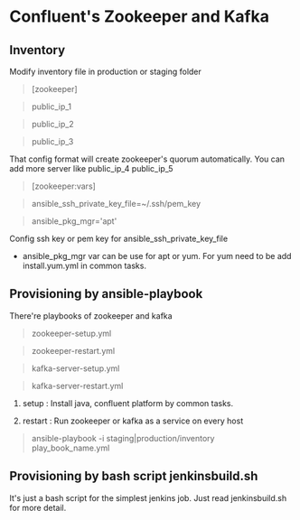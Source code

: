 # Confluent's Zookeeper and Kafka

## Inventory
Modify inventory file in production or staging folder

> [zookeeper]

> public_ip_1

> public_ip_2

> public_ip_3

That config format will create zookeeper's quorum automatically.
You can add more server like public_ip_4 public_ip_5

> [zookeeper:vars]

> ansible_ssh_private_key_file=~/.ssh/pem_key

> ansible_pkg_mgr='apt'

Config ssh key or pem key for ansible_ssh_private_key_file

* ansible_pkg_mgr var can be use for apt or yum. For yum need to be add install.yum.yml in common tasks.

## Provisioning by ansible-playbook
There're playbooks of zookeeper and kafka

> zookeeper-setup.yml

> zookeeper-restart.yml

> kafka-server-setup.yml

> kafka-server-restart.yml

1. setup : Install java, confluent platform by common tasks.

2. restart : Run zookeeper or kafka as a service on every host

> ansible-playbook -i staging|production/inventory play_book_name.yml

## Provisioning by bash script jenkinsbuild.sh

It's just a bash script for the simplest jenkins job. Just read jenkinsbuild.sh for more detail.
